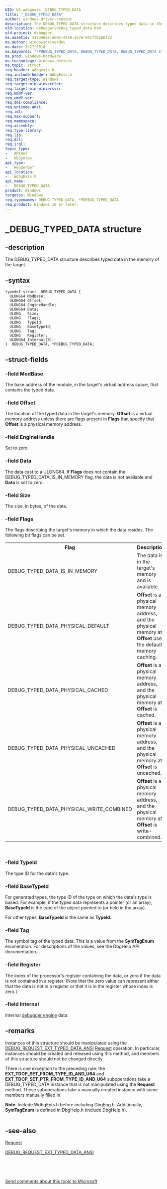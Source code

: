 ```yaml
---
UID: NS:wdbgexts._DEBUG_TYPED_DATA
title: "_DEBUG_TYPED_DATA"
author: windows-driver-content
description: The DEBUG_TYPED_DATA structure describes typed data in the memory of the target.
old-location: debugger\debug_typed_data.htm
old-project: debugger
ms.assetid: 3173e69e-a6e5-4459-a57e-94cf7b10ef32
ms.author: windowsdriverdev
ms.date: 2/27/2018
ms.keywords: "*PDEBUG_TYPED_DATA, DEBUG_TYPED_DATA, DEBUG_TYPED_DATA structure [Windows Debugging], PDEBUG_TYPED_DATA, PDEBUG_TYPED_DATA structure pointer [Windows Debugging], Structures_6e8e758c-2c5d-4590-8908-3e1734ea2c7d.xml, _DEBUG_TYPED_DATA, debugger.debug_typed_data, wdbgexts/DEBUG_TYPED_DATA, wdbgexts/PDEBUG_TYPED_DATA"
ms.prod: windows-hardware
ms.technology: windows-devices
ms.topic: struct
req.header: wdbgexts.h
req.include-header: WdbgExts.h
req.target-type: Windows
req.target-min-winverclnt: 
req.target-min-winversvr: 
req.kmdf-ver: 
req.umdf-ver: 
req.ddi-compliance: 
req.unicode-ansi: 
req.idl: 
req.max-support: 
req.namespace: 
req.assembly: 
req.type-library: 
req.lib: 
req.dll: 
req.irql: 
topic_type:
-	APIRef
-	kbSyntax
api_type:
-	HeaderDef
api_location:
-	WdbgExts.h
api_name:
-	DEBUG_TYPED_DATA
product: Windows
targetos: Windows
req.typenames: DEBUG_TYPED_DATA, *PDEBUG_TYPED_DATA
req.product: Windows 10 or later.
---
```


# _DEBUG_TYPED_DATA structure


## -description


The DEBUG_TYPED_DATA structure describes typed data in the memory of the target. 


## -syntax


````
typedef struct _DEBUG_TYPED_DATA {
  ULONG64 ModBase;
  ULONG64 Offset;
  ULONG64 EngineHandle;
  ULONG64 Data;
  ULONG   Size;
  ULONG   Flags;
  ULONG   TypeId;
  ULONG   BaseTypeId;
  ULONG   Tag;
  ULONG   Register;
  ULONG64 Internal[9];
}  DEBUG_TYPED_DATA, *PDEBUG_TYPED_DATA;
````


## -struct-fields




### -field ModBase

The base address of the module, in the target's virtual address space, that contains the typed data.


### -field Offset

The location of the typed data in the target's memory. <b>Offset</b> is a virtual memory address unless there are flags present in <b>Flags</b> that specify that <b>Offset</b> is a physical memory address.


### -field EngineHandle

Set to zero.


### -field Data

The data cast to a ULONG64. If <b>Flags</b> does not contain the DEBUG_TYPED_DATA_IS_IN_MEMORY flag, the data is not available and <b>Data</b> is set to zero.


### -field Size

The size, in bytes, of the data.


### -field Flags

The flags describing the target's memory in which the data resides. The following bit flags can be set.

<table>
<tr>
<th>Flag</th>
<th>Description</th>
</tr>
<tr>
<td>
DEBUG_TYPED_DATA_IS_IN_MEMORY

</td>
<td>
The data is in the target's memory and is available.

</td>
</tr>
<tr>
<td>
DEBUG_TYPED_DATA_PHYSICAL_DEFAULT

</td>
<td>
<b>Offset</b> is a physical memory address, and the physical memory at <b>Offset</b> uses the default memory caching.

</td>
</tr>
<tr>
<td>
DEBUG_TYPED_DATA_PHYSICAL_CACHED

</td>
<td>
<b>Offset</b> is a physical memory address, and the physical memory at <b>Offset</b> is cached.

</td>
</tr>
<tr>
<td>
DEBUG_TYPED_DATA_PHYSICAL_UNCACHED

</td>
<td>
<b>Offset</b> is a physical memory address, and the physical memory at <b>Offset</b> is uncached.

</td>
</tr>
<tr>
<td>
DEBUG_TYPED_DATA_PHYSICAL_WRITE_COMBINED

</td>
<td>
<b>Offset</b> is a physical memory address, and the physical memory at <b>Offset</b> is write-combined.

</td>
</tr>
</table>
 


### -field TypeId

The type ID for the data's type.


### -field BaseTypeId

For generated types, the type ID of the type on which the data's type is based. For example, if the typed data represents a pointer (or an array), <b>BaseTypeId</b> is the type of the object pointed to (or held in the array).

For other types, <b>BaseTypeId</b> is the same as <b>TypeId</b>.


### -field Tag

The symbol tag of the typed data. This is a value from the <b>SymTagEnum</b> enumeration. For descriptions of the values, see the DbgHelp API documentation.


### -field Register

The index of the processor's register containing the data, or zero if the data is not contained in a register.  (Note that the zero value can represent either that the data is not in a register or that it is in the register whose index is zero.) 


### -field Internal

Internal <a href="https://msdn.microsoft.com/fa52a1f0-9397-48a5-acbd-ce5347c0baef">debugger engine</a> data.


## -remarks



Instances of this structure should be manipulated using the <a href="https://msdn.microsoft.com/library/windows/hardware/ff541547">DEBUG_REQUEST_EXT_TYPED_DATA_ANSI</a>
<a href="https://msdn.microsoft.com/efb3c93c-5405-418b-a063-afa8e5e9e59a"> Request</a> operation. In particular, instances should be created and released using this method, and members of this structure should not be changed directly.

There is one exception to the preceding rule: the <b>EXT_TDOP_SET_FROM_TYPE_ID_AND_U64</b> and <b>EXT_TDOP_SET_PTR_FROM_TYPE_ID_AND_U64</b> suboperations take a DEBUG_TYPED_DATA instance that is not manipulated using the <b>Request</b> method.  These suboperations take a manually created instance with some members manually filled in.

<div class="alert"><b>Note</b>  Include WdbgExts.h before including DbgEng.h. Additionally, <b>SymTagEnum</b> is defined in DbgHelp.h (include DbgHelp.h).</div>
<div> </div>



## -see-also

<a href="https://msdn.microsoft.com/library/windows/hardware/ff554564">Request</a>



<a href="https://msdn.microsoft.com/library/windows/hardware/ff541547">DEBUG_REQUEST_EXT_TYPED_DATA_ANSI</a>



 

 

<a href="mailto:wsddocfb@microsoft.com?subject=Documentation%20feedback [debugger\debugger]:%20DEBUG_TYPED_DATA structure%20 RELEASE:%20(2/27/2018)&amp;body=%0A%0APRIVACY STATEMENT%0A%0AWe use your feedback to improve the documentation. We don't use your email address for any other purpose, and we'll remove your email address from our system after the issue that you're reporting is fixed. While we're working to fix this issue, we might send you an email message to ask for more info. Later, we might also send you an email message to let you know that we've addressed your feedback.%0A%0AFor more info about Microsoft's privacy policy, see http://privacy.microsoft.com/en-us/default.aspx." title="Send comments about this topic to Microsoft">Send comments about this topic to Microsoft</a>


